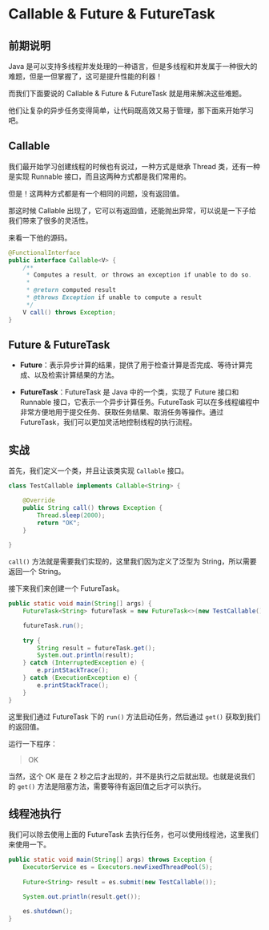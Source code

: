 # Callable & Future & FutureTask

## 前期说明
Java 是可以支持多线程并发处理的一种语言，但是多线程和并发属于一种很大的难题，但是一但掌握了，这可是提升性能的利器！

而我们下面要说的 Callable & Future & FutureTask 就是用来解决这些难题。

他们让复杂的异步任务变得简单，让代码既高效又易于管理，那下面来开始学习吧。

## Callable
我们最开始学习创建线程的时候也有说过，一种方式是继承 Thread 类，还有一种是实现 Runnable 接口，而且这两种方式都是我们常用的。

但是！这两种方式都是有一个相同的问题，没有返回值。

那这时候 Callable 出现了，它可以有返回值，还能抛出异常，可以说是一下子给我们带来了很多的灵活性。

来看一下他的源码。
```java
@FunctionalInterface
public interface Callable<V> {
    /**
     * Computes a result, or throws an exception if unable to do so.
     *
     * @return computed result
     * @throws Exception if unable to compute a result
     */
    V call() throws Exception;
}
```

## Future & FutureTask
- **Future**：表示异步计算的结果，提供了用于检查计算是否完成、等待计算完成、以及检索计算结果的方法。

- **FutureTask**：FutureTask 是 Java 中的一个类，实现了 Future 接口和 Runnable 接口，它表示一个异步计算任务。FutureTask 可以在多线程编程中非常方便地用于提交任务、获取任务结果、取消任务等操作。通过FutureTask，我们可以更加灵活地控制线程的执行流程。

## 实战
首先，我们定义一个类，并且让该类实现 `Callable` 接口。
```java
class TestCallable implements Callable<String> {

	@Override
	public String call() throws Exception {
		Thread.sleep(2000);
		return "OK";
	}
	
}
```

`call()` 方法就是需要我们实现的，这里我们因为定义了泛型为 String，所以需要返回一个 String。

接下来我们来创建一个 FutureTask。
```java
public static void main(String[] args) {
    FutureTask<String> futureTask = new FutureTask<>(new TestCallable());

    futureTask.run();
    
    try {
        String result = futureTask.get();
        System.out.println(result);
    } catch (InterruptedException e) {
        e.printStackTrace();
    } catch (ExecutionException e) {
        e.printStackTrace();
    }
}
```
这里我们通过 FutureTask 下的 `run()` 方法启动任务，然后通过 `get()` 获取到我们的返回值。

运行一下程序：
> OK

当然，这个 OK 是在 2 秒之后才出现的，并不是执行之后就出现。也就是说我们的 `get()` 方法是阻塞方法，需要等待有返回值之后才可以执行。

## 线程池执行
我们可以除去使用上面的 FutureTask 去执行任务，也可以使用线程池，这里我们来使用一下。
```java
public static void main(String[] args) throws Exception {
    ExecutorService es = Executors.newFixedThreadPool(5);
    
    Future<String> result = es.submit(new TestCallable());

    System.out.println(result.get());

    es.shutdown();
}
```
